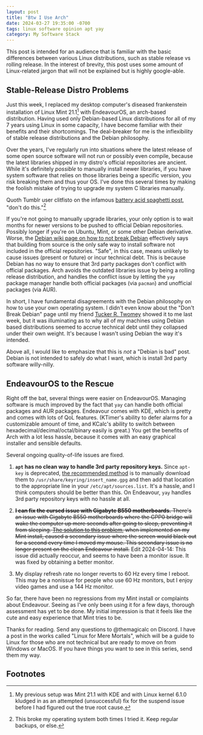 ```yaml
---
layout: post
title: "Btw I Use Arch"
date: 2024-03-27 19:35:00 -0700
tags: linux software opinion apt yay
category: My Software Stack
--- 
```

This post is intended for an audience that is familiar with the basic differences 
between various Linux distributions, such as stable release vs rolling release. 
In the interest of brevity, this post uses some amount of Linux-related jargon that
will not be explained but is highly google-able. 

## Stable-Release Distro Problems
Just this week, I replaced my desktop computer's diseased frankenstein installation 
of Linux Mint 21.1[^1] with EndeavourOS, an arch-based distribution. 
Having used only Debian-based Linux distributions 
for all of my 7 years using Linux in some capacity, I have become familiar with 
their benefits and their shortcomings. The deal-breaker for me is the inflexibility 
of stable release distributions and the Debian philosophy.

Over the years, I've regularly run into situations where the latest release of some 
open source software will not run or possibly even compile, because the latest libraries 
shipped in my distro's official repositories are ancient. While it's definitely *possible*
to manually install newer libraries, if 
you have system software that relies on those libraries being a specific version, 
you risk breaking them and thus your OS. I've done this several times by making 
the foolish mistake of trying to upgrade my system C libraries manually. 

Quoth Tumblr user clitfisto on the infamous [battery acid spaghetti post](https://www.tumblr.com/babblingbranches/669570171962327040), "don't do this."[^2] 

If you're not going to manually upgrade libraries, your only option is to wait months
for newer versions to be pushed to official Debian repositories. Possibly longer
if you're on Ubuntu, Mint, or some other Debian derivative. Worse, the 
[Debian wiki page on how to not break Debian](https://wiki.debian.org/DontBreakDebian)
effectively says that building from source is the only safe way to install software 
not included in the official repositories. "Safe", in this case, means unlikely 
to cause issues (present or future) or incur technical debt. This is because Debian 
has no way to ensure that 3rd party packages don't conflict with official packages. 
Arch avoids the outdated libraries issue by being a rolling release distribution, and
handles the conflict issue by letting the `yay` package manager handle both official
packages (via `pacman`) and unofficial packages (via AUR). 

In short, I have fundamental disagreements with the Debian philosophy on how to 
use your own operating system. I didn't even know about the "Don't Break Debian" 
page until my friend [Tucker R. Twomey](https://tucker.the-twomeys.com/blog/) showed
it to me last week, but it was illuminating as to why all of my machines using Debian
based distributions seemed to accrue technical debt until they collapsed under their
own weight. It's because I wasn't using Debian the way it's intended.

Above all, I would like to emphasize that this is *not* a "Debian is bad" post. 
Debian is not intended to safely do what I want, which is install 3rd party
software willy-nilly. 


## EndeavourOS to the Rescue
Right off the bat, several things were easier on EndeavourOS. Managing software 
is much improved by the fact that `yay` can handle both official packages and AUR
packages. Endeavour comes with KDE, which is pretty and comes with lots of QoL features. 
(KTimer's ability to defer alarms for a customizable amount of time, and KCalc's 
ability to switch between hexadecimal/decimal/octal/binary easily is great.) You 
get the benefits of Arch with a lot less hassle, because it comes with an easy graphical
installer and sensible defaults. 

Several ongoing quality-of-life issues are fixed.
1. **`apt` has no clean way to handle 3rd party repository keys.** Since `apt-key` is
deprecated, [the recommended method](https://itsfoss.com/apt-key-deprecated/) 
is to manually download them to 
`/usr/share/keyring/insert_name.gpg` and then add that location to the appropriate 
line in your `/etc/apt/sources.list`. It's a hassle, and I think computers should
be better than this. On Endeavour, `yay` handles 3rd party repository keys with
no hassle at all. 

2. ~~**I can fix the cursed issue with Gigabyte B550 motherboards.** There's an issue with 
Gigabyte B550 motherboards where the GPP0 bridge will wake the computer up mere 
seconds after going to sleep, preventing it from sleeping. 
[The solution to this problem](https://www.reddit.com/r/gigabyte/comments/p5ewjn/b550i_pro_ax_f13_bios_sleep_issue_on_linux/), when implemented on my Mint install, 
caused a secondary issue where the screen would black out for a second every time
I moved my mouse. This secondary issue is no longer present on the clean Endeavour
install.~~ 
Edit 2024-04-14: This issue did actually reoccur, and seems to have been a monitor issue. 
It was fixed by obtaining a better monitor.

3. My display refresh rate no longer reverts to 60 Hz every time I reboot. 
This may be a nonissue for people who use 60 Hz monitors, but I enjoy video 
games and use a 144 Hz monitor. 

So far, there have been no regressions from my Mint install or complaints about Endeavour. Seeing as
I've only been using it for a few days, thorough assessment has yet to be done. 
My initial impression is that it feels like the cute and easy experience that Mint
tries to be. 



Thanks for reading. Send any questions to @themagicalc on Discord. I have a post 
in the works called "Linux for Mere Mortals", which will be a guide to Linux for 
those who are not technical but are ready to move on from Windows or MacOS. If you
have things you want to see in this series, send them my way.

## Footnotes
[^1]: My previous setup was Mint 21.1 with KDE and with Linux kernel 6.1.0 kludged in as an attempted (unsuccessful) fix for the suspend issue before I had figured out the true root cause. 

[^2]: This broke my operating system both times I tried it. Keep regular backups, or else. 
